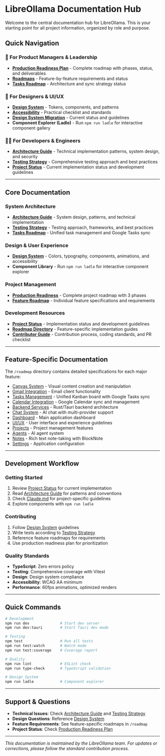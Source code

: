 # LibreOllama Documentation Hub

Welcome to the central documentation hub for LibreOllama. This is your starting point for all project information, organized by role and purpose.

## Quick Navigation

### 🎯 For Product Managers & Leadership
- **[Production Readiness Plan](./PRODUCTION_READINESS.md)** - Complete roadmap with phases, status, and deliverables
- **[Roadmaps](./roadmap/README.md)** - Feature-by-feature requirements and status
- **[Tasks Roadmap](./roadmap/03_tasks_management.md)** - Architecture and sync strategy status

### 🎨 For Designers & UI/UX
- **[Design System](./DESIGN_SYSTEM.md)** - Tokens, components, and patterns
- **[Accessibility](./ACCESSIBILITY.md)** - Practical checklist and standards
- **[Design System Migration](./design-system/MIGRATION.md)** - Current status and guidelines
- **Component Explorer (Ladle)** - Run `npm run ladle` for interactive component gallery

### 👩‍💻 For Developers & Engineers
- **[Architecture Guide](./ARCHITECTURE.md)** - Technical implementation patterns, system design, and security
- **[Testing Strategy](./TESTING_STRATEGY.md)** - Comprehensive testing approach and best practices
- **[Project Status](./PROJECT_STATUS.md)** - Current implementation status and development guidelines

---

## Core Documentation

### System Architecture
- **[Architecture Guide](./ARCHITECTURE.md)** - System design, patterns, and technical implementation
- **[Testing Strategy](./TESTING_STRATEGY.md)** - Testing approach, frameworks, and best practices
- **[Tasks Roadmap](./roadmap/03_tasks_management.md)** - Unified task management and Google Tasks sync

### Design & User Experience  
- **[Design System](./DESIGN_SYSTEM.md)** - Colors, typography, components, animations, and accessibility
- **Component Library** - Run `npm run ladle` for interactive component explorer

### Project Management
- **[Production Readiness](./PRODUCTION_READINESS.md)** - Complete project roadmap with 3 phases
- **[Feature Roadmap](./roadmap/)** - Individual feature specifications and requirements

### Development Resources
- **[Project Status](./PROJECT_STATUS.md)** - Implementation status and development guidelines
- **[Roadmap Directory](./roadmap/)** - Feature-specific implementation guides
- **[Contributor Guide](../.github/CONTRIBUTING.md)** - Contribution process, coding standards, and PR checklist

---

## Feature-Specific Documentation

The `/roadmap` directory contains detailed specifications for each major feature:

- [Canvas System](./roadmap/01_canvas.md) - Visual content creation and manipulation
- [Gmail Integration](./roadmap/02_gmail_integration.md) - Email client functionality  
- [Tasks Management](./roadmap/03_tasks_management.md) - Unified Kanban board with Google Tasks sync
- [Calendar Integration](./roadmap/04_calendar_integration.md) - Google Calendar sync and management
- [Backend Services](./roadmap/05_backend_services.md) - Rust/Tauri backend architecture
- [Chat System](./roadmap/06_chat_system.md) - AI chat with multi-provider support
- [Dashboard](./roadmap/07_dashboard.md) - Main application dashboard
- [UI/UX](./roadmap/08_ui_ux.md) - User interface and experience guidelines
- [Projects](./roadmap/09_projects.md) - Project management features
- [Agents](./roadmap/10_agents.md) - AI agent system
- [Notes](./roadmap/11_notes.md) - Rich text note-taking with BlockNote
- [Settings](./roadmap/12_settings.md) - Application configuration

---

## Development Workflow

### Getting Started
1. Review [Project Status](./PROJECT_STATUS.md) for current implementation
2. Read [Architecture Guide](./ARCHITECTURE.md) for patterns and conventions
3. Check [Claude.md](../CLAUDE.md) for project-specific guidelines
4. Explore components with `npm run ladle`

### Contributing
1. Follow [Design System](./DESIGN_SYSTEM.md) guidelines
2. Write tests according to [Testing Strategy](./TESTING_STRATEGY.md)
3. Reference feature roadmaps for requirements
4. Use production readiness plan for prioritization

### Quality Standards
- **TypeScript**: Zero errors policy
- **Testing**: Comprehensive coverage with Vitest
- **Design**: Design system compliance
- **Accessibility**: WCAG AA minimum
- **Performance**: 60fps animations, optimized renders

---

## Quick Commands

```bash
# Development
npm run dev              # Start dev server
npm run dev:tauri        # Start Tauri dev mode

# Testing  
npm test                 # Run all tests
npm run test:watch       # Watch mode
npm run test:coverage    # Coverage report

# Quality
npm run lint             # ESLint check
npm run type-check       # TypeScript validation

# Design System
npm run ladle            # Component explorer
```

---

## Support & Questions

- **Technical Issues**: Check [Architecture Guide](./ARCHITECTURE.md) and [Testing Strategy](./TESTING_STRATEGY.md)
- **Design Questions**: Reference [Design System](./DESIGN_SYSTEM.md)
- **Feature Requirements**: See feature-specific roadmaps in `/roadmap`
- **Project Status**: Check [Production Readiness Plan](./PRODUCTION_READINESS.md)

---

*This documentation is maintained by the LibreOllama team. For updates or corrections, please follow the standard contribution process.*